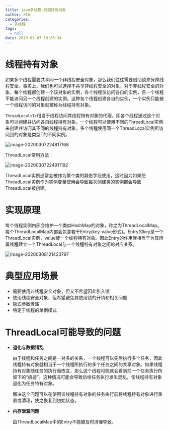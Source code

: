 ```yaml
---
title: java多线程-线程持有对象
author: XIA
categories:
  - 多线程
tags:
  - null
date: 2019-03-07 19:05:34
---
```


# 线程持有对象

如果多个线程需要共享同一个非线程安全对象，那么我们往往需要借助锁来保障线程安全。事实上，我们也可以选择不共享非线程安全的对象，对于非线程安全的对象，每个线程都创建一个该对象的实例，各个线程仅访问各自的实例，且一个线程不能访问另一个线程创建的实例。这种各个线程创建各自的实例，一个实例只能被一个线程访问的对象就被称为线程持有对象。

`ThreadLocal<T>`相当于线程访问其线程特有对象的代理，即各个线程通过这个对象可以创建并访问各自线程持有对象。一个线程可以使用不同的ThreadLocal实例来创建并访问其不同的线程持有对象，多个线程使用同一个ThreadLocal实例所访问到的对象是类型T的不同实例。

![image-20200307224817168](https://xbxblog2.bj.bcebos.com/java%E5%A4%9A%E7%BA%BF%E7%A8%8B-threadLocal%2Fimage-20200307224817168.png)

ThreadLocal常用方法：

![image-20200307224911192](https://xbxblog2.bj.bcebos.com/java%E5%A4%9A%E7%BA%BF%E7%A8%8B-threadLocal%2Fimage-20200307224911192.png)

ThreadLocal实例通常会被作为某个类的静态字段使用，这时因为如果把ThreadLocal实例作为实例变量使用会导致每次创建类的实例都会导致ThreadLocal被创建。

# 实现原理

每个线程实例内部会维护一个类似HashMap的对象，称之为ThreadLocalMap。每个ThreadLocalMap内部会包含若干Entry(key-value形式)。Entry的key是一个ThreadLocal实例，value使一个线程特有对象。因此Entry的作用就相当于为其所属线程建立一个ThreadLocal与一个线程特有对象之间的对应关系。

![image-20200308121423797](https://xbxblog2.bj.bcebos.com/java%E5%A4%9A%E7%BA%BF%E7%A8%8B-threadLocal%2Fimage-20200308121423797.png)

# 典型应用场景

+ 需要使用非线程安全对象，但又不希望因此引入锁
+ 使用线程安全对象，但希望避免其使用锁的开销和相关问题
+ 隐式参数传递
+ 特定于线程的单例模式

# ThreadLocal可能导致的问题

+ **退化与数据错乱**

  由于线程和任务之间是一对多的关系，一个线程可以先后执行多个任务，因此线程持有对象就相当于一个线程所执行的多个任务之间的共享对象。如果线程持有对象随任务的执行而改变，那么这个线程可能就会看到前一个任务执行所留下的“痕迹”。这种情况可能会导致后续任务执行发生混乱，使线程持有对象退化为任务特有对象。

  解决这个问题可以在使用该线程持有对象的任务执行前将线程持有对象进行重置或清理，使之恢复到初始状态。

+ **内存泄漏问题**

  由ThreadLocalMap中的Entry不能被及时清理导致。

